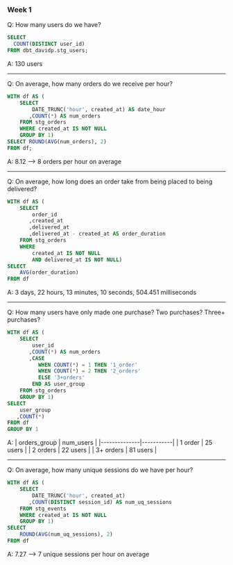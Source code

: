 ### Week 1 

Q: How many users do we have?
``` sql
SELECT 
  COUNT(DISTINCT user_id) 
FROM dbt_davidp.stg_users;
```
A: 130 users

---

Q: On average, how many orders do we receive per hour?
``` sql
WITH df AS (
    SELECT 
        DATE_TRUNC('hour', created_at) AS date_hour
       ,COUNT(*) AS num_orders 
    FROM stg_orders 
    WHERE created_at IS NOT NULL 
    GROUP BY 1)
SELECT ROUND(AVG(num_orders), 2)
FROM df;
```
A: 8.12 --> 8 orders per hour on average

---
Q: On average, how long does an order take from being placed to being delivered?
``` sql
WITH df AS (
    SELECT 
        order_id
       ,created_at
       ,delivered_at
       ,delivered_at - created_at AS order_duration 
    FROM stg_orders 
    WHERE 
        created_at IS NOT NULL 
        AND delivered_at IS NOT NULL) 
SELECT 
    AVG(order_duration) 
FROM df
```
A:  3 days, 22 hours, 13 minutes, 10 seconds, 504.451 milliseconds

---
Q: How many users have only made one purchase? Two purchases? Three+ purchases?
``` sql
WITH df AS (
    SELECT 
        user_id
       ,COUNT(*) AS num_orders
       ,CASE 
          WHEN COUNT(*) = 1 THEN '1_order' 
          WHEN COUNT(*) = 2 THEN '2_orders' 
          ELSE '3+orders' 
        END AS user_group  
    FROM stg_orders 
    GROUP BY 1) 
SELECT 
    user_group
   ,COUNT(*) 
FROM df 
GROUP BY 1
```
A:
| orders_group | num_users |
|--------------|-----------|
| 1 order      | 25 users  |
| 2 orders     | 22 users  |
| 3+ orders    | 81 users  |

---
Q: On average, how many unique sessions do we have per hour?
``` sql
WITH df AS (
    SELECT 
        DATE_TRUNC('hour', created_at)
       ,COUNT(DISTINCT session_id) AS num_uq_sessions 
    FROM stg_events 
    WHERE created_at IS NOT NULL 
    GROUP BY 1)
SELECT 
    ROUND(AVG(num_uq_sessions), 2) 
FROM df
```
A: 7.27 --> 7 unique sessions per hour on average
